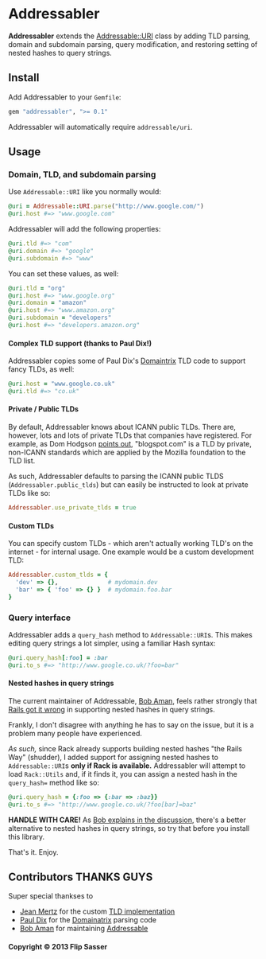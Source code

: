# Addressabler

**Addressabler** extends the
[Addressable::URI](https://github.com/sporkmonger/addressable) class by adding
TLD parsing, domain and subdomain parsing, query modification, and restoring
setting of nested hashes to query strings.

## Install

Add Addressabler to your `Gemfile`:

```ruby
gem "addressabler", ">= 0.1"
```

Addressabler will automatically require `addressable/uri`.

## Usage

### Domain, TLD, and subdomain parsing

Use `Addressable::URI` like you normally would:

```ruby
@uri = Addressable::URI.parse("http://www.google.com/")
@uri.host #=> "www.google.com"
```

Addressabler will add the following properties:

```ruby
@uri.tld #=> "com"
@uri.domain #=> "google"
@uri.subdomain #=> "www"
```

You can set these values, as well:

```ruby
@uri.tld = "org"
@uri.host #=> "www.google.org"
@uri.domain = "amazon"
@uri.host #=> "www.amazon.org"
@uri.subdomain = "developers"
@uri.host #=> "developers.amazon.org"
```

#### Complex TLD support (thanks to Paul Dix!)
Addressabler copies some of Paul Dix's
[Domaintrix](https://github.com/pauldix/domainatrix) TLD code to support fancy
TLDs, as well:

```ruby
@uri.host = "www.google.co.uk"
@uri.tld #=> "co.uk"
```

#### Private / Public TLDs

By default, Addressabler knows about ICANN public TLDs. There are, however, lots and lots of private TLDs that companies have registered. For example, as Dom Hodgson [points out](https://github.com/flipsasser/addressabler/issues/3), "blogspot.com" is a TLD by private, non-ICANN standards which are applied by the Mozilla foundation to the TLD list.

As such, Addressabler defaults to parsing the ICANN public TLDS (`Addressabler.public_tlds`) but can easily be instructed to look at private TLDs like so:

```ruby
Addressabler.use_private_tlds = true
```

#### Custom TLDs
You can specify custom TLDs - which aren't actually working TLD's on the
internet - for internal usage. One example would be a custom development TLD:

```ruby
Addressabler.custom_tlds = {
  'dev' => {},              # mydomain.dev
  'bar' => { 'foo' => {} }  # mydomain.foo.bar
}
```

### Query interface

Addressabler adds a `query_hash` method to `Addressable::URI`s. This makes
editing query strings a lot simpler, using a familiar Hash syntax:

```ruby
@uri.query_hash[:foo] = :bar
@uri.to_s #=> "http://www.google.co.uk/?foo=bar"
```

#### Nested hashes in query strings

The current maintainer of Addressable, [Bob
Aman](https://github.com/sporkmonger), feels rather strongly that [Rails got it
wrong](https://github.com/sporkmonger/addressable/issues/77) in supporting
nested hashes in query strings.

Frankly, I don't disagree with anything he has to say on the issue, but it is a
problem many people have experienced.

*As such,* since Rack already supports building nested hashes "the Rails Way"
(shudder), I added support for assigning nested hashes to `Addressable::URI`s **only if Rack
is available.** Addressabler will attempt to load `Rack::Utils` and, if it finds
it, you can assign a nested hash in the `query_hash=` method like so:

```ruby
@uri.query_hash = {:foo => {:bar => :baz}}
@uri.to_s #=> "http://www.google.co.uk/?foo[bar]=baz"
```

**HANDLE WITH CARE!** As [Bob explains in the discussion](https://github.com/sporkmonger/addressable/issues/77#issuecomment-8534480),
there's a better alternative to nested hashes in query strings, so try that
before you install this library.

That's it. Enjoy.

## Contributors THANKS GUYS

Super special thankses to

* [Jean Mertz](https://github.com/jeanmertz) for the custom [TLD implementation](https://github.com/flipsasser/addressabler/pull/2)
* [Paul Dix](https://github.com/pauldix) for the [Domainatrix](https://github.com/pauldix/domainatrix) parsing code
* [Bob Aman](https://github.com/sporkmonger) for maintaining [Addressable](https://github.com/sporkmonger/addressable)

#### Copyright &copy; 2013 Flip Sasser